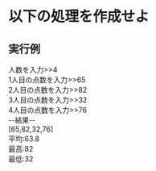 # 以下の処理を作成せよ

## 実行例
人数を入力>>4  
1人目の点数を入力>>65  
2人目の点数を入力>>82    
3人目の点数を入力>>32    
4人目の点数を入力>>76    
--結果--  
[65,82,32,76]  
平均:63.8    
最高:82  
最低:32  

